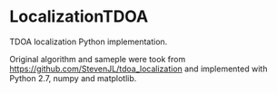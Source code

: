 # LocalizationTDOA
TDOA localization Python implementation.

Original algorithm and sameple were took from 
    https://github.com/StevenJL/tdoa_localization
and implemented with Python 2.7, numpy and matplotlib.